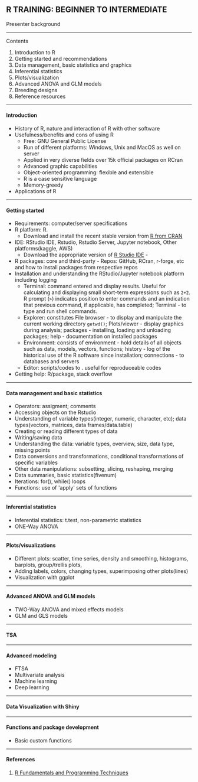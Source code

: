 R TRAINING: BEGINNER TO INTERMEDIATE
---
Presenter background

----
Contents
1. Introduction to R
2. Getting started and recommendations
3. Data management, basic statistics and graphics
4. Inferential statistics
5. Plots/visualization
6. Advanced ANOVA and GLM models
6. Breeding designs
99. Reference resources
---

#### Introduction
- History of R, nature and interaction of R with other software
- Usefulness/benefits and cons of using R
	- Free: GNU General Public License
	- Run of different platforms: Windows, Unix and MacOS as well on server
	- Applied in very diverse fields over 15k official packages on RCran
	- Advanced graphic capabilities
	- Object-oriented programming: flexible and extensible
	- R is a case sensitive language
	- Memory-greedy
- Applications of R
---

#### Getting started 
- Requirements: computer/server specifications
- R platform: R. 
	- Download and install the recent stable version from [R from CRAN](http://cran.r-project.org/)
- IDE: RStudio IDE, Rstudio, Rstudio Server, Jupyter notebook, Other platforms(kaggle, AWS)
	- Download the appropriate version of [R Studio IDE](http://www.rstudio.com/ide/download/) -
- R packages: core and third-party - Repos: GitHub, RCran, r-forge, etc and how to install packages from respective repos
- Installation and understanding the RStudio/Jupyter notebook platform including logging
	- Terminal: command entered and display results.  Useful for calculating and displaying small short-term expressions such as `2+2`. R prompt (`>`) indicates position to enter commands and an indication that previous command, if applicable, has completed; Terminal - to type and run shell commands.
	- Explorer: constitutes File browser - to display and manipulate the current working directory `getwd()`; Plots/viewer - display graphics during analysis; packages - installing, loading and unloading packages; help - documentation on installed packages
	- Environment: consists of environment - hold details of all objects such as data, models, vectors, functions; history - log of the historical use of the R software since installation; connections - to databases and servers
	- Editor: scripts/codes to . useful for reproduceable codes
- Getting help: R/package, stack overflow
---

#### Data management and basic statistics
- Operators: assigment; comments
- Accessing objects on the Rstudio
- Understanding of variable types(integer, numeric, character, etc); data types(vectors, matrices, data frames/data.table)
- Creating or reading different types of data
- Writing/saving data
- Understanding the data: variable types, overview, size, data type, missing points
- Data conversions and transformations, conditional transformations of specific variables
- Other data manipulations: subsetting, slicing, reshaping, merging
- Data summaries, basic statistics(fivenum)
- Iterations: for(), while() loops
- Functions: use of 'apply' sets of functions
---

#### Inferential statistics
- Inferential statistics: t.test, non-parametric statistics
- ONE-Way ANOVA
---

#### Plots/visualizations
- Different plots: scatter, time series, density and smoothing, histograms, barplots, group/trellis plots,
- Adding labels, colors, changing types, superimposing other plots(lines)
- Visualization with ggplot
---

#### Advanced ANOVA and GLM models
- TWO-Way ANOVA and mixed effects models
- GLM and GLS models

---
#### TSA
---

#### Advanced modeling
- FTSA
- Multivariate analysis
- Machine learning
- Deep learning
---

#### Data Visualization with Shiny 
---

#### Functions and package development
- Basic custom functions
---



#### References
1. [R Fundamentals and Programming Techniques](https://faculty.washington.edu/tlumley/Rcourse/R-fundamentals.pdf)
